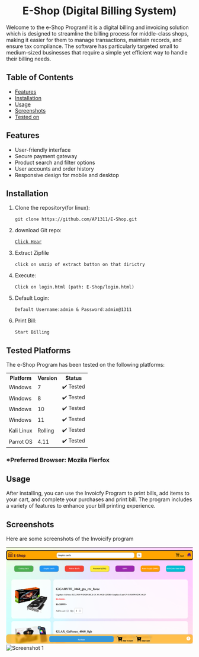 <!DOCTYPE html>
<html lang="en">
<head>
    <meta charset="UTF-8">
    <meta name="viewport" content="width=device-width, initial-scale=1.0">
</head>
<body>

<h1 align="center">E-Shop (Digital Billing System)</h1>
<p>Welcome to the e-Shop Program! it is a digital billing and invoicing solution which is designed to streamline the billing process for middle-class shops, making it easier for them to manage transactions, maintain records, and ensure tax compliance. The software has particularly targeted small to medium-sized businesses that require a simple yet efficient way to handle their billing needs.

<h2>Table of Contents</h2>
<ul>
    <li><a href="#features">Features</a></li>
    <li><a href="#installation">Installation</a></li>
    <li><a href="#usage">Usage</a></li>
    <li><a href="#screenshots">Screenshots</a></li>
    <li><a href="#Testing">Tested on</a></li>
</ul>

<h2 id="features">Features</h2>
<ul>
    <li>User-friendly interface</li>
    <li>Secure payment gateway</li>
    <li>Product search and filter options</li>
    <li>User accounts and order history</li>
    <li>Responsive design for mobile and desktop</li>
</ul>

<h2 id="installation">Installation</h2>
<ol>
    <li>Clone the repository(for linux):
        <pre><code>git clone https://github.com/AP1311/E-Shop.git</code></pre>
    </li>
    <li>download Git repo:
            <pre><code><a href="https://github.com/AP1311/E-Shop.git">Click Hear</a></code></pre>
    </li>
    <li>Extract Zipfile
        <pre><code>click on unzip of extract button on that dirictry</code></pre>
    </li>
    <li>Execute:
        <pre><code>Click on login.html (path: E-Shop/login.html)</code></pre>
    </li>
    <li>Default Login:
        <pre><code>Default Username:admin & Password:admin@1311</code></pre>
    </li>
     <li>Print Bill:
        <pre><code>Start Billing</code></pre>
    </li>
</ol>

<h2 class="Testing">Tested Platforms</h2>

<p>The e-Shop Program has been tested on the following platforms:</p>

<table>
  <tr>
    <th>Platform</th>
    <th>Version</th>
    <th>Status</th>
  </tr>
  <tr>
    <td>Windows</td>
    <td>7</td>
    <td>✔️ Tested</td>
  </tr>
  <tr>
    <td>Windows</td>
    <td>8</td>
    <td>✔️ Tested</td>
  </tr>
  <tr>
    <td>Windows</td>
    <td>10</td>
    <td>✔️ Tested</td>
  </tr>
  <tr>
    <td>Windows</td>
    <td>11</td>
    <td>✔️ Tested</td>
  </tr>
  <tr>
    <td>Kali Linux</td>
    <td>Rolling</td>
    <td>✔️ Tested</td>
  </tr>
  <tr>
    <td>Parrot OS</td>
    <td>4.11</td>
    <td>✔️ Tested</td>
  </tr>
</table>

<h3>*Preferred Browser: Mozila Fierfox</h3>


<h2 id="usage">Usage</h2>
<p>After installing, you can use the Invoicfy Program to print bills, add items to your cart, and complete your purchases and print bill. The program includes a variety of features to enhance your bill printing experience.</p>

<h2 id="screenshots">Screenshots</h2>
<p>Here are some screenshots of the Invoicify program</p>

<img src="https://github.com/Ap1311/E-Shop/blob/4f6e55ad58e207d572e8c7d8808ad311a9aa8481/pic/p3.png" alt="Screenshot 1"><br>
<img src="https://github.com/Ap1311/E-Shop/blob/02a300ca59d3a4bae1e077a36f82590f0e2da584/pic/collage.png" alt="Screenshot 1">

</body>
</html>
